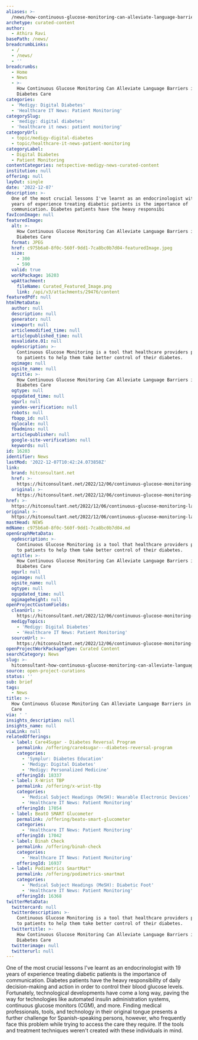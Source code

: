 ```yaml
---
aliases: >-
  /news/how-continuous-glucose-monitoring-can-alleviate-language-barriers-in-diabetes-care
archetype: curated-content
author:
  - Athira Ravi
basePath: /news/
breadcrumbLinks:
  - /
  - /news/
  - ''
breadcrumbs:
  - Home
  - News
  - >-
    How Continuous Glucose Monitoring Can Alleviate Language Barriers in
    Diabetes Care
categories:
  - 'Medigy: Digital Diabetes'
  - 'Healthcare IT News: Patient Monitoring'
categorySlug:
  - 'medigy: digital diabetes'
  - 'healthcare it news: patient monitoring'
categoryUrl:
  - topic/medigy-digital-diabetes
  - topic/healthcare-it-news-patient-monitoring
categoryLabel:
  - Digital Diabetes
  - Patient Monitoring
contentCategories: netspective-medigy-news-curated-content
institution: null
offering: null
layOut: single
date: '2022-12-07'
description: >-
  One of the most crucial lessons I've learnt as an endocrinologist with 19
  years of experience treating diabetic patients is the importance of
  communication. Diabetes patients have the heavy responsibi
favIconImage: null
featuredImage:
  alt: >-
    How Continuous Glucose Monitoring Can Alleviate Language Barriers in
    Diabetes Care
  format: JPEG
  href: c975b6a0-8f0c-560f-9dd1-7ca8bc0b7d04-featuredImage.jpeg
  size:
    - 300
    - 590
  valid: true
  workPackage: 16203
  wpAttachment:
    fileName: Curated_Featured_Image.png
    link: /api/v3/attachments/29476/content
featuredPdf: null
htmlMetaData:
  author: null
  description: null
  generator: null
  viewport: null
  articlemodified_time: null
  articlepublished_time: null
  msvalidate.01: null
  ogdescription: >-
    Continuous Glucose Monitoring is a tool that healthcare providers prescribe
    to patients to help them take better control of their diabetes.
  ogimage: null
  ogsite_name: null
  ogtitle: >-
    How Continuous Glucose Monitoring Can Alleviate Language Barriers in
    Diabetes Care
  ogtype: null
  ogupdated_time: null
  ogurl: null
  yandex-verification: null
  robots: null
  fbapp_id: null
  oglocale: null
  fbadmins: null
  articlepublisher: null
  google-site-verification: null
  keywords: null
id: 16203
identifier: News
lastMod: '2022-12-07T10:42:24.073858Z'
link:
  brand: hitconsultant.net
  href: >-
    https://hitconsultant.net/2022/12/06/continuous-glucose-monitoring-language-barriers-diabetes-care/
  original: >-
    https://hitconsultant.net/2022/12/06/continuous-glucose-monitoring-language-barriers-diabetes-care/
href: >-
  https://hitconsultant.net/2022/12/06/continuous-glucose-monitoring-language-barriers-diabetes-care/
original: >-
  https://hitconsultant.net/2022/12/06/continuous-glucose-monitoring-language-barriers-diabetes-care/
mastHead: NEWS
mdName: c975b6a0-8f0c-560f-9dd1-7ca8bc0b7d04.md
openGraphMetaData:
  ogdescription: >-
    Continuous Glucose Monitoring is a tool that healthcare providers prescribe
    to patients to help them take better control of their diabetes.
  ogtitle: >-
    How Continuous Glucose Monitoring Can Alleviate Language Barriers in
    Diabetes Care
  ogurl: null
  ogimage: null
  ogsite_name: null
  ogtype: null
  ogupdated_time: null
  ogimageheight: null
openProjectCustomFields:
  cleanUrl: >-
    https://hitconsultant.net/2022/12/06/continuous-glucose-monitoring-language-barriers-diabetes-care/
  medigyTopics:
    - 'Medigy: Digital Diabetes'
    - 'Healthcare IT News: Patient Monitoring'
  sourceUrl: >-
    https://hitconsultant.net/2022/12/06/continuous-glucose-monitoring-language-barriers-diabetes-care/
openProjectWorkPackageType: Curated Content
searchCategory: News
slug: >-
  hitconsultant-how-continuous-glucose-monitoring-can-alleviate-language-barriers-in-diabetes-care
source: open-project-curations
status: ''
sub: brief
tags:
  - News
title: >-
  How Continuous Glucose Monitoring Can Alleviate Language Barriers in Diabetes
  Care
via: ' '
insights_description: null
insights_name: null
viaLink: null
relatedOfferings:
  - label: Care4Sugar - Diabetes Reversal Program
    permalink: /offering/care4sugar---diabetes-reversal-program
    categories:
      - 'Symplur: Diabetes Education'
      - 'Medigy: Digital Diabetes'
      - 'Medigy: Personalized Medicine'
    offeringId: 18337
  - label: X-Wrist TBP
    permalink: /offering/x-wrist-tbp
    categories:
      - 'Medical Subject Headings (MeSH): Wearable Electronic Devices'
      - 'Healthcare IT News: Patient Monitoring'
    offeringId: 17054
  - label: BeatO SMART Glucometer
    permalink: /offering/beato-smart-glucometer
    categories:
      - 'Healthcare IT News: Patient Monitoring'
    offeringId: 17042
  - label: Binah Check
    permalink: /offering/binah-check
    categories:
      - 'Healthcare IT News: Patient Monitoring'
    offeringId: 16937
  - label: Podimetrics SmartMat™
    permalink: /offering/podimetrics-smartmat
    categories:
      - 'Medical Subject Headings (MeSH): Diabetic Foot'
      - 'Healthcare IT News: Patient Monitoring'
    offeringId: 16368
twitterMetaData:
  twittercard: null
  twitterdescription: >-
    Continuous Glucose Monitoring is a tool that healthcare providers prescribe
    to patients to help them take better control of their diabetes.
  twittertitle: >-
    How Continuous Glucose Monitoring Can Alleviate Language Barriers in
    Diabetes Care
  twitterimage: null
  twitterurl: null
---
```

<p>One of the most crucial lessons I've learnt as an endocrinologist with 19 years of experience treating diabetic patients is the importance of communication. Diabetes patients have the heavy responsibility of daily decision-making and action in order to control their blood glucose levels. Fortunately, technological developments have come a long way, paving the way for technologies like automated insulin administration systems, continuous glucose monitors (CGM), and more. Finding medical professionals, tools, and technology in their original tongue presents a further challenge for Spanish-speaking persons, however, who frequently face this problem while trying to access the care they require. If the tools and treatment techniques weren't created with these individuals in mind.</p>